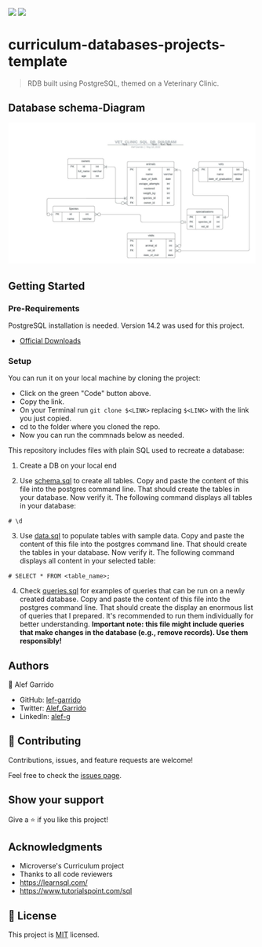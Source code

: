 ![](https://img.shields.io/badge/Microverse-blueviolet)
![](https://img.shields.io/badge/PostgreSQL-316192?style=for-the-badge&logo=postgresql&logoColor=white)

# curriculum-databases-projects-template

>  RDB built using PostgreSQL, themed on a Veterinary Clinic.

## Database schema-Diagram

![](./assets/VET_CLINIC_SQL_DB_DIAGRAM.jpeg)

## Getting Started

### Pre-Requirements
  PostgreSQL installation is needed. Version 14.2 was used for this project.

  - [Official Downloads](https://www.postgresql.org/download)

### Setup

You can run it on your local machine by cloning the project:
- Click on the green "Code" button above.
- Copy the link.
- On your Terminal run `git clone $<LINK>` replacing `$<LINK>` with the link you just copied.
- cd to the folder where you cloned the repo.
- Now you can run the commnads below as needed.

This repository includes files with plain SQL used to recreate a database:

1. Create a DB on your local end

2. Use [schema.sql](./schema.sql) to create all tables. Copy and paste the content of this file into the postgres command line. That should create the tables in your database.
Now verify it. The following command displays all tables in your database:
~~~ postgres
# \d
~~~

3.  Use [data.sql](./data.sql) to populate tables with sample data. Copy and paste the content of this file into the postgres command line. That should create the tables in your database.
Now verify it. The following command displays all content in your selected table:
~~~ postgres
# SELECT * FROM <table_name>;
~~~

4. Check [queries.sql](./queries.sql) for examples of queries that can be run on a newly created database. Copy and paste the content of this file into the postgres command line. That should create the display an enormous list of queries that I prepared. It's recommended to run them individually for better understanding.
**Important note: this file might include queries that make changes in the database (e.g., remove records). Use them responsibly!**


## Authors

👤 Alef Garrido

- GitHub: [lef-garrido](https://github.com/alef-garrido)
- Twitter: [Alef_Garrido](https://twitter.com/Alef_Garrido)
- LinkedIn: [alef-g](https://www.linkedin.com/in/alef-g/)

## 🤝 Contributing

Contributions, issues, and feature requests are welcome!

Feel free to check the [issues page](../../issues/).

## Show your support

Give a ⭐️ if you like this project!

## Acknowledgments

- Microverse's Curriculum project
- Thanks to all code reviewers
- https://learnsql.com/
- https://www.tutorialspoint.com/sql

## 📝 License

This project is [MIT](./MIT.md) licensed.
